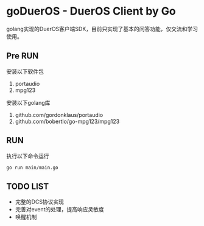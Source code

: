# goDuerOS - DuerOS Client by Go

golang实现的DuerOS客户端SDK，目前只实现了基本的问答功能，仅交流和学习使用。

## Pre RUN

安装以下软件包

1. portaudio
2. mpg123

安装以下golang库

1. github.com/gordonklaus/portaudio
2. github.com/bobertlo/go-mpg123/mpg123

## RUN

执行以下命令运行

````bash
go run main/main.go
````

## TODO LIST

* 完整的DCS协议实现
* 完善对event的处理，提高响应灵敏度
* 唤醒机制
